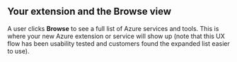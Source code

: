 
<tags
    ms.service="portalfx"
    ms.workload="portalfx"
    ms.tgt_pltfrm="portalfx"
    ms.devlang="portalfx"
    ms.topic="get-started-article"
    ms.date="03/24/2016"
    ms.author="mattshel"/>

## Your extension and the Browse view ##

A user clicks **Browse** to see a full list of Azure services and tools. This is where your new Azure extension or service will show up (note that this UX flow has been usability tested and customers found the expanded list easier to use).

